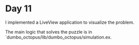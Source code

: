 # Day 11

I implemented a LiveView application to visualize the problem.

The main logic that solves the puzzle is in
`dumbo_octopus/lib/dumbo_octopus/simulation.ex.
